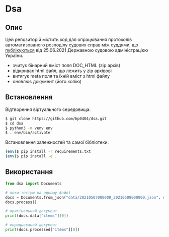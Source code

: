 # Dsa

## Опис

Цей репозиторій містить код для опрацювання протоколів автоматизованого розподілу
судових справ між суддями, що [публікуються](https://dsa.court.gov.ua/dsa/inshe/oddata/757) від 25.06.2021 Державною судовою адміністрацією України. 

* зчитує бінарний вміст поля DOC_HTML (zip архів)
* відкриває html файл, що лежить у zip архівові
* витягує meta поля та їхній вміст з html файлу
* оновлює документ (його копію)  


## Встановлення

Відтворення віртуального середовища:

```bash
$ git clone https://github.com/hp0404/dsa.git
$ cd dsa
$ python3 -m venv env
$ . env/bin/activate
```

Встановлення залежностей та самої бібліотеки:
```bash
(env)$ pip install -r requirements.txt 
(env)$ pip install -e .
```


## Використання

```python
from dsa import Documents

# поки тестую на одному файлі
docs = Documents.from_json("data/20210507000000_20210508000000.json", remap=True)
docs.process()

# оригінальний документ
print(docs.data["items"][0])

# опрацьований документ
print(docs.processed["items"][0])
```